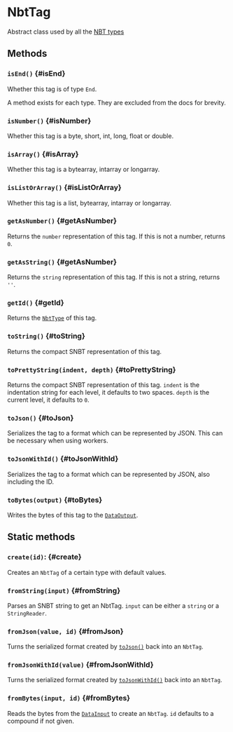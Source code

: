 # NbtTag
Abstract class used by all the [NBT types](../type)

## Methods

### `isEnd()` {#isEnd}
Whether this tag is of type `End`.

A method exists for each type. They are excluded from the docs for brevity.

### `isNumber()` {#isNumber}
Whether this tag is a byte, short, int, long, float or double.

### `isArray()` {#isArray}
Whether this tag is a bytearray, intarray or longarray.

### `isListOrArray()` {#isListOrArray}
Whether this tag is a list, bytearray, intarray or longarray.

### `getAsNumber()` {#getAsNumber}
Returns the `number` representation of this tag. If this is not a number, returns `0`.

### `getAsString()` {#getAsNumber}
Returns the `string` representation of this tag. If this is not a string, returns `''`.

### `getId()` {#getId}
Returns the [`NbtType`](../type) of this tag.

### `toString()` {#toString}
Returns the compact SNBT representation of this tag.

### `toPrettyString(indent, depth)` {#toPrettyString}
Returns the compact SNBT representation of this tag. `indent` is the indentation string for each level, it defaults to two spaces. `depth` is the current level, it defaults to `0`.

### `toJson()` {#toJson}
Serializes the tag to a format which can be represented by JSON. This can be necessary when using workers.

### `toJsonWithId()` {#toJsonWithId}
Serializes the tag to a format which can be represented by JSON, also including the ID.

### `toBytes(output)` {#toBytes}
Writes the bytes of this tag to the [`DataOutput`](../dataoutput).

## Static methods

### `create(id)`: {#create}
Creates an `NbtTag` of a certain type with default values.

### `fromString(input)` {#fromString}
Parses an SNBT string to get an NbtTag. `input` can be either a `string` or a `StringReader`.

### `fromJson(value, id)` {#fromJson}
Turns the serialized format created by [`toJson()`](#toJson) back into an `NbtTag`.

### `fromJsonWithId(value)` {#fromJsonWithId}
Turns the serialized format created by [`toJsonWithId()`](#toJsonWithId) back into an `NbtTag`.

### `fromBytes(input, id)` {#fromBytes}
Reads the bytes from the [`DataInput`](../datainput) to create an `NbtTag`. `id` defaults to a compound if not given.
